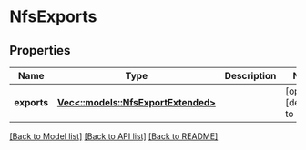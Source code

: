 # NfsExports

## Properties
Name | Type | Description | Notes
------------ | ------------- | ------------- | -------------
**exports** | [**Vec<::models::NfsExportExtended>**](NfsExportExtended.md) |  | [optional] [default to null]

[[Back to Model list]](../README.md#documentation-for-models) [[Back to API list]](../README.md#documentation-for-api-endpoints) [[Back to README]](../README.md)


